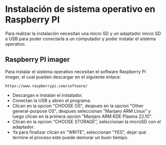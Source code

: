 # Instalación de sistema operativo en Raspberry PI

Para realizar la instalación necesitan una micro SD y un adaptador micro SD a USB para poder conectarla a un computador y poder instalar el sistema operativo.

## Raspberry PI imager

Para instalar el sistema operativo necesitan el software Raspberry Pi imager, el cual pueden descargar en el siguiente enlace:
````
https://www.raspberrypi.com/software/
````
+ Descargan e instalan el instalador.
+ Conectan la USB y abren el programa.
+ Clican en la opcion "CHOOSE OS", despues en la opcion "Other general-purpose OS", despues seleccionan "Manjaro ARM Linux" y luego clican en la primera opcion "Manjaro ARM KDE Plasma 22.10".
+ Clican en la opcion "CHOOSE STORAGE", seleccionan la microSD con el adaptador.
+ Ya para finalizar clican en "WRITE", seleccionan "YES", dejar que termine el proceso este puede demorar un buen tiempo.
